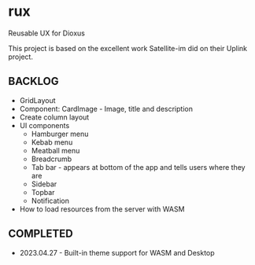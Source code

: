 # rux
Reusable UX for Dioxus

This project is based on the excellent work Satellite-im did on their Uplink project.

## BACKLOG
* GridLayout
* Component: CardImage - Image, title and description
* Create column layout
* UI components
    * Hamburger menu
    * Kebab menu
    * Meatball menu
    * Breadcrumb
    * Tab bar - appears at bottom of the app and tells users where they are
    * Sidebar
    * Topbar
    * Notification
* How to load resources from the server with WASM

## COMPLETED
* 2023.04.27 - Built-in theme support for WASM and Desktop